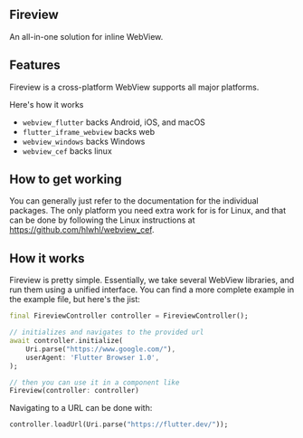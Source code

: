## Fireview
An all-in-one solution for inline WebView.

## Features
Fireview is a cross-platform WebView supports all major platforms.

Here's how it works
- `webview_flutter` backs Android, iOS, and macOS
- `flutter_iframe_webview` backs web
- `webview_windows` backs Windows
- `webview_cef` backs linux

## How to get working
You can generally just refer to the documentation for the individual packages. The only platform you need extra work for is for Linux, and that can be done by following the Linux instructions at https://github.com/hlwhl/webview_cef.


## How it works
Fireview is pretty simple. Essentially, we take several WebView libraries, and run them using a unified interface. You can find a more complete example in the example file, but here's the jist:

```dart
final FireviewController controller = FireviewController();

// initializes and navigates to the provided url
await controller.initialize(
    Uri.parse("https://www.google.com/"),
    userAgent: 'Flutter Browser 1.0',
);

// then you can use it in a component like
Fireview(controller: controller)
```

Navigating to a URL can be done with:
```dart
controller.loadUrl(Uri.parse("https://flutter.dev/"));
```
